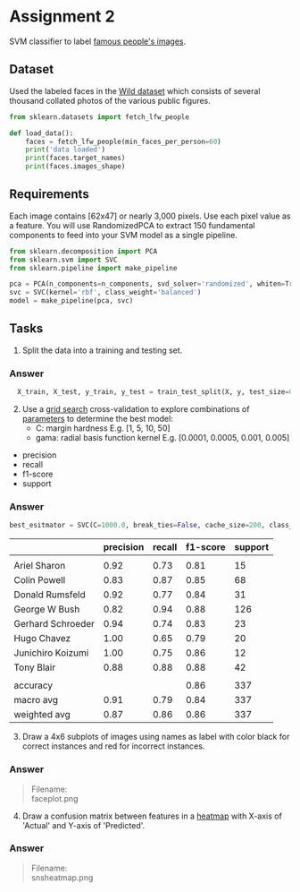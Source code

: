 # Assignment 2

SVM classifier to label [famous people's images](https://scikit-learn.org/stable/auto_examples/applications/plot_face_recognition.html#sphx-glr-auto-examples-applications-plot-face-recognition-py).

## Dataset

Used the labeled faces in the [Wild dataset](https://www.kaggle.com/c/labeled-faces-in-the-wild/overview) which consists of several thousand collated photos of the various public figures.


```python
from sklearn.datasets import fetch_lfw_people

def load_data():
    faces = fetch_lfw_people(min_faces_per_person=60)
    print('data loaded')
    print(faces.target_names)
    print(faces.images_shape)
```

## Requirements

Each image contains [62x47] or nearly 3,000 pixels. Use each pixel value as a feature. You will use RandomizedPCA to extract 150 fundamental components to feed into your SVM model as a single pipeline.

```python
from sklearn.decomposition import PCA
from sklearn.svm import SVC
from sklearn.pipeline import make_pipeline

pca = PCA(n_components=n_components, svd_solver='randomized', whiten=True)
svc = SVC(kernel='rbf', class_weight='balanced')
model = make_pipeline(pca, svc)
```
## Tasks
1. Split the data into a training and testing set.
### Answer
```python
  X_train, X_test, y_train, y_test = train_test_split(X, y, test_size=0.25, random_state=42)
```
2. Use a [grid search](https://scikit-learn.org/stable/modules/generated/sklearn.model_selection.GridSearchCV.html) cross-validation to explore combinations of [parameters](https://scikit-learn.org/stable/modules/grid_search.html#grid-search) to determine the best model: 
   - C: margin hardness E.g. [1, 5, 10, 50]
   - gama: radial basis function kernel E.g. [0.0001, 0.0005, 0.001, 0.005]
 * precision 
 * recall
 * f1-score
 * support
### Answer
```python
best_esitmator = SVC(C=1000.0, break_ties=False, cache_size=200, class_weight='balanced', coef0=0.0, decision_function_shape='ovr', degree=3, gamma=0.005, kernel='rbf', max_iter=-1, probability=False, random_state=None, shrinking=True, tol=0.001, verbose=False)
```
|                  | precision | recall |  f1-score  |  support	|
|------------------|-----------|--------|------------|---------	|
|                  |           |        |            |         	|
| Ariel Sharon     |  0.92     | 0.73   |    0.81    |   15   	|
| Colin Powell     |  0.83     | 0.87   |    0.85    |   68     |
| Donald Rumsfeld  |  0.92     | 0.77   |    0.84    |   31   	|
| George W Bush    |  0.82     | 0.94   |    0.88    |   126    |
| Gerhard Schroeder|  0.94     | 0.74   |    0.83    |   23 	  |
| Hugo Chavez      |  1.00     | 0.65   |    0.79    |   20     |
| Junichiro Koizumi|  1.00     | 0.75   |    0.86    |   12 	  |
| Tony Blair       |  0.88     | 0.88   |    0.88    |   42     |
|                                                           	  |
| accuracy         |           |        |    0.86    |   337    |
| macro avg        | 0.91      | 0.79   |    0.84    |   337    |
| weighted avg     |  0.87     | 0.86   |    0.86    |   337    |

 3. Draw a 4x6 subplots of images using names as label with color black for correct instances and red for incorrect instances.
### Answer
> Filename:  
> faceplot.png
 4. Draw a confusion matrix between features in a [heatmap](https://seaborn.pydata.org/generated/seaborn.heatmap.html) with X-axis of 'Actual' and Y-axis of 'Predicted'.
### Answer
> Filename:  
> snsheatmap.png
